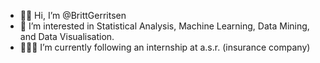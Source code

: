 - 👋🏼 Hi, I’m @BrittGerritsen
- 👀 I’m interested in Statistical Analysis, Machine Learning, Data Mining, and Data Visualisation.
- 👩🏼‍💻 I’m currently following an internship at a.s.r. (insurance company)
